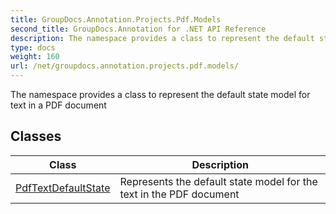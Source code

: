 ```yaml
---
title: GroupDocs.Annotation.Projects.Pdf.Models
second_title: GroupDocs.Annotation for .NET API Reference
description: The namespace provides a class to represent the default state model for text in a PDF document
type: docs
weight: 160
url: /net/groupdocs.annotation.projects.pdf.models/
---
```

The namespace provides a class to represent the default state model for text in a PDF document

## Classes

| Class | Description |
| --- | --- |
| [PdfTextDefaultState](./pdftextdefaultstate/) | Represents the default state model for the text in the PDF document |


